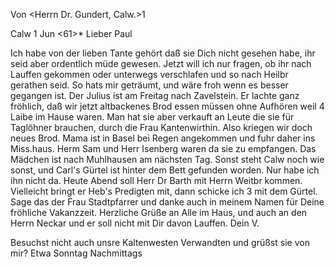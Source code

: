 Von <Herrn Dr. Gundert, Calw.>1

 Calw 1 Jun <61>*
Lieber Paul

Ich habe von der lieben Tante gehört daß sie Dich nicht gesehen habe, ihr seid aber ordentlich müde gewesen. Jetzt will ich nur fragen, ob ihr nach Lauffen gekommen oder unterwegs verschlafen und so nach Heilbr gerathen seid. So hats mir geträumt, und wäre froh wenn es besser gegangen ist. Der Julius ist am Freitag nach Zavelstein. Er lachte ganz fröhlich, daß wir jetzt altbackenes Brod essen müssen ohne Aufhören weil 4 Laibe im Hause waren. Man hat sie aber verkauft an Leute die sie für Taglöhner brauchen, durch die Frau Kantenwirthin. Also kriegen wir doch neues Brod. Mama ist in Basel bei Regen angekommen und fuhr daher ins Miss.haus. Herm Sam und Herr Isenberg waren da sie zu empfangen. Das Mädchen ist nach Muhlhausen am nächsten Tag. Sonst steht Calw noch wie sonst, und Carl's Gürtel ist hinter dem Bett gefunden worden. Nur habe ich ihn nicht da. Heute Abend soll Herr Dr Barth mit Herrn Weitbr kommen. Vielleicht bringt er Heb's Predigten mit, dann schicke ich 3 mit dem Gürtel. Sage das der Frau Stadtpfarrer und danke auch in meinem Namen für Deine fröhliche Vakanzzeit. Herzliche Grüße an Alle im Haus, und auch an den Herrn Neckar und er soll nicht mit Dir davon Lauffen.
 Dein V.

Besuchst nicht auch unsre Kaltenwesten Verwandten und grüßst sie von mir? Etwa Sonntag Nachmittags

